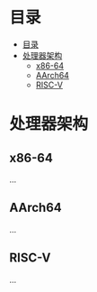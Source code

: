 # 目录
- [目录](#目录)
- [处理器架构](#处理器架构)
  - [x86-64](#x86-64)
  - [AArch64](#aarch64)
  - [RISC-V](#risc-v)


# 处理器架构

## x86-64

…

## AArch64

…

## RISC-V

…